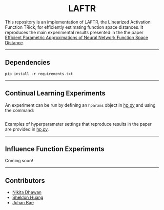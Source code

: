 <div align="center">    

# LAFTR

</div>

This repository is an implementation of LAFTR, the Linearized Activation Function TRick, for efficiently estimating function space distances. It reproduces the main experimental results presented in the the paper [Efficient Parametric Approximations of Neural Network Function Space Distance](https://arxiv.org/abs/2302.03519). 

______________________________________________________________________

## Dependencies

```
pip install -r requirements.txt
 ```

______________________________________________________________________

## Continual Learning Experiments

An experiment can be run by defining an `hparams` object in [hp.py](https://github.com/nikitadhawan/laftr/blob/main/continual/hparams/base_hparams/hp.py) and using the command:

```python -m continual.FSD_CL --hparam_set=hparams
```

Examples of hyperparameter settings that reproduce results in the paper are provided in [hp.py](https://github.com/nikitadhawan/laftr/continual/hparams/base_hparams/hp.py).

______________________________________________________________________

## Influence Function Experiments

Coming soon!

______________________________________________________________________


## Contributors

- [Nikita Dhawan](http://www.cs.toronto.edu/~nikita/)
- [Sheldon Huang](https://www.cs.toronto.edu/~huang/)
- [Juhan Bae](https://www.juhanbae.com/)
